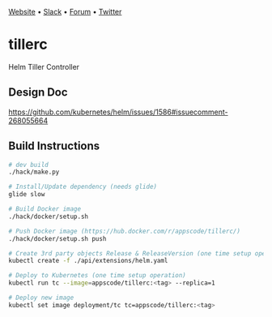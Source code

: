 [Website](https://appscode.com) • [Slack](https://appscode.slack.com) • [Forum](https://discuss.appscode.com) • [Twitter](https://twitter.com/AppsCodeHQ)

# tillerc
Helm Tiller Controller

## Design Doc
https://github.com/kubernetes/helm/issues/1586#issuecomment-268055664

## Build Instructions
```sh
# dev build
./hack/make.py

# Install/Update dependency (needs glide)
glide slow

# Build Docker image
./hack/docker/setup.sh

# Push Docker image (https://hub.docker.com/r/appscode/tillerc/)
./hack/docker/setup.sh push

# Create 3rd party objects Release & ReleaseVersion (one time setup operation)
kubectl create -f ./api/extensions/helm.yaml

# Deploy to Kubernetes (one time setup operation)
kubectl run tc --image=appscode/tillerc:<tag> --replica=1

# Deploy new image
kubectl set image deployment/tc tc=appscode/tillerc:<tag>
```
